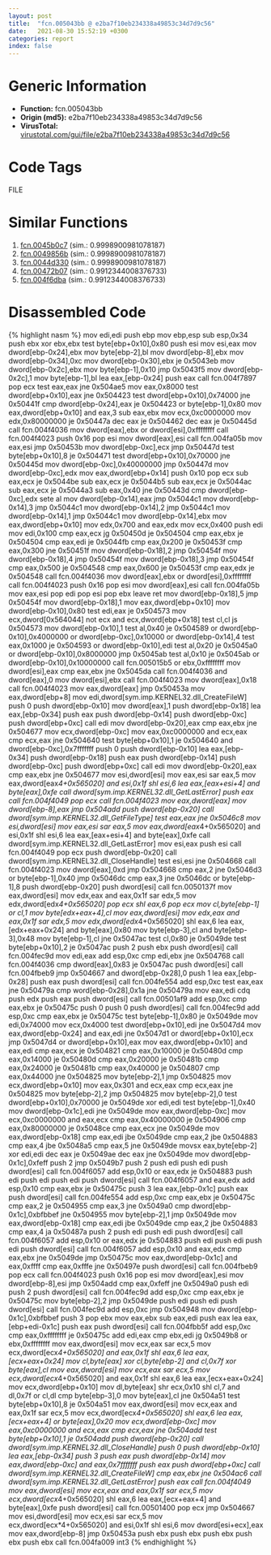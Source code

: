 ```yaml
---
layout: post
title:  "fcn.005043bb @ e2ba7f10eb234338a49853c34d7d9c56"
date:   2021-08-30 15:52:19 +0300
categories: report
index: false
---
```


# Generic Information
- **Function:** fcn.005043bb
- **Origin (md5):** e2ba7f10eb234338a49853c34d7d9c56
- **VirusTotal:** [virustotal.com/gui/file/e2ba7f10eb234338a49853c34d7d9c56][virustotal_ref]

# Code Tags
<span class="tag" id="FILE">FILE</span>


# Similar Functions

1. [fcn.0045b0c7][similar_1_ref] (sim.: 0.9998900981078187)
2. [fcn.0049856b][similar_2_ref] (sim.: 0.9998900981078187)
3. [fcn.0044d330][similar_3_ref] (sim.: 0.9998900981078187)
4. [fcn.00472b07][similar_4_ref] (sim.: 0.9912344008376733)
5. [fcn.004f6dba][similar_5_ref] (sim.: 0.9912344008376733)


# Disassembled Code

{% highlight nasm %}
mov edi,edi
push ebp
mov ebp,esp
sub esp,0x34
push ebx
xor ebx,ebx
test byte[ebp+0x10],0x80
push esi
mov esi,eax
mov dword[ebp-0x24],ebx
mov byte[ebp-2],bl
mov dword[ebp-8],ebx
mov dword[ebp-0x34],0xc
mov dword[ebp-0x30],ebx
je 0x5043eb
mov dword[ebp-0x2c],ebx
mov byte[ebp-1],0x10
jmp 0x5043f5
mov dword[ebp-0x2c],1
mov byte[ebp-1],bl
lea eax,[ebp-0x24]
push eax
call fcn.004f7897
pop ecx
test eax,eax
jne 0x504ae5
mov eax,0x8000
test dword[ebp+0x10],eax
jne 0x504423
test dword[ebp+0x10],0x74000
jne 0x50441f
cmp dword[ebp-0x24],eax
je 0x504423
or byte[ebp-1],0x80
mov eax,dword[ebp+0x10]
and eax,3
sub eax,ebx
mov ecx,0xc0000000
mov edx,0x80000000
je 0x50447a
dec eax
je 0x504462
dec eax
je 0x50445d
call fcn.004f4036
mov dword[eax],ebx
or dword[esi],0xffffffff
call fcn.004f4023
push 0x16
pop esi
mov dword[eax],esi
call fcn.004fa05b
mov eax,esi
jmp 0x50453b
mov dword[ebp-0xc],ecx
jmp 0x50447d
test byte[ebp+0x10],8
je 0x504471
test dword[ebp+0x10],0x70000
jne 0x50445d
mov dword[ebp-0xc],0x40000000
jmp 0x50447d
mov dword[ebp-0xc],edx
mov eax,dword[ebp+0x14]
push 0x10
pop ecx
sub eax,ecx
je 0x5044be
sub eax,ecx
je 0x5044b5
sub eax,ecx
je 0x5044ac
sub eax,ecx
je 0x5044a3
sub eax,0x40
jne 0x50443d
cmp dword[ebp-0xc],edx
sete al
mov dword[ebp-0x14],eax
jmp 0x5044c1
mov dword[ebp-0x14],3
jmp 0x5044c1
mov dword[ebp-0x14],2
jmp 0x5044c1
mov dword[ebp-0x14],1
jmp 0x5044c1
mov dword[ebp-0x14],ebx
mov eax,dword[ebp+0x10]
mov edx,0x700
and eax,edx
mov ecx,0x400
push edi
mov edi,0x100
cmp eax,ecx
jg 0x50450d
je 0x504504
cmp eax,ebx
je 0x504504
cmp eax,edi
je 0x5044fb
cmp eax,0x200
je 0x50453f
cmp eax,0x300
jne 0x50451f
mov dword[ebp-0x18],2
jmp 0x50454f
mov dword[ebp-0x18],4
jmp 0x50454f
mov dword[ebp-0x18],3
jmp 0x50454f
cmp eax,0x500
je 0x504548
cmp eax,0x600
je 0x50453f
cmp eax,edx
je 0x504548
call fcn.004f4036
mov dword[eax],ebx
or dword[esi],0xffffffff
call fcn.004f4023
push 0x16
pop esi
mov dword[eax],esi
call fcn.004fa05b
mov eax,esi
pop edi
pop esi
pop ebx
leave
ret
mov dword[ebp-0x18],5
jmp 0x50454f
mov dword[ebp-0x18],1
mov eax,dword[ebp+0x10]
mov dword[ebp-0x10],0x80
test edi,eax
je 0x504573
mov ecx,dword[0x564044]
not ecx
and ecx,dword[ebp+0x18]
test cl,cl
js 0x504573
mov dword[ebp-0x10],1
test al,0x40
je 0x504589
or dword[ebp-0x10],0x4000000
or dword[ebp-0xc],0x10000
or dword[ebp-0x14],4
test eax,0x1000
je 0x504593
or dword[ebp-0x10],edi
test al,0x20
je 0x5045a0
or dword[ebp-0x10],0x8000000
jmp 0x5045ab
test al,0x10
je 0x5045ab
or dword[ebp-0x10],0x10000000
call fcn.005015b5
or ebx,0xffffffff
mov dword[esi],eax
cmp eax,ebx
jne 0x5045da
call fcn.004f4036
and dword[eax],0
mov dword[esi],ebx
call fcn.004f4023
mov dword[eax],0x18
call fcn.004f4023
mov eax,dword[eax]
jmp 0x50453a
mov eax,dword[ebp+8]
mov edi,dword[sym.imp.KERNEL32.dll_CreateFileW]
push 0
push dword[ebp-0x10]
mov dword[eax],1
push dword[ebp-0x18]
lea eax,[ebp-0x34]
push eax
push dword[ebp-0x14]
push dword[ebp-0xc]
push dword[ebp+0xc]
call edi
mov dword[ebp-0x20],eax
cmp eax,ebx
jne 0x504677
mov ecx,dword[ebp-0xc]
mov eax,0xc0000000
and ecx,eax
cmp ecx,eax
jne 0x504640
test byte[ebp+0x10],1
je 0x504640
and dword[ebp-0xc],0x7fffffff
push 0
push dword[ebp-0x10]
lea eax,[ebp-0x34]
push dword[ebp-0x18]
push eax
push dword[ebp-0x14]
push dword[ebp-0xc]
push dword[ebp+0xc]
call edi
mov dword[ebp-0x20],eax
cmp eax,ebx
jne 0x504677
mov esi,dword[esi]
mov eax,esi
sar eax,5
mov eax,dword[eax*4+0x565020]
and esi,0x1f
shl esi,6
lea eax,[eax+esi+4]
and byte[eax],0xfe
call dword[sym.imp.KERNEL32.dll_GetLastError]
push eax
call fcn.004f4049
pop ecx
call fcn.004f4023
mov eax,dword[eax]
mov dword[ebp-8],eax
jmp 0x504add
push dword[ebp-0x20]
call dword[sym.imp.KERNEL32.dll_GetFileType]
test eax,eax
jne 0x5046c8
mov esi,dword[esi]
mov eax,esi
sar eax,5
mov eax,dword[eax*4+0x565020]
and esi,0x1f
shl esi,6
lea eax,[eax+esi+4]
and byte[eax],0xfe
call dword[sym.imp.KERNEL32.dll_GetLastError]
mov esi,eax
push esi
call fcn.004f4049
pop ecx
push dword[ebp-0x20]
call dword[sym.imp.KERNEL32.dll_CloseHandle]
test esi,esi
jne 0x504668
call fcn.004f4023
mov dword[eax],0xd
jmp 0x504668
cmp eax,2
jne 0x5046d3
or byte[ebp-1],0x40
jmp 0x5046dc
cmp eax,3
jne 0x5046dc
or byte[ebp-1],8
push dword[ebp-0x20]
push dword[esi]
call fcn.0050137f
mov eax,dword[esi]
mov edx,eax
and eax,0x1f
sar edx,5
mov edx,dword[edx*4+0x565020]
pop ecx
shl eax,6
pop ecx
mov cl,byte[ebp-1]
or cl,1
mov byte[edx+eax+4],cl
mov eax,dword[esi]
mov edx,eax
and eax,0x1f
sar edx,5
mov edx,dword[edx*4+0x565020]
shl eax,6
lea eax,[edx+eax+0x24]
and byte[eax],0x80
mov byte[ebp-3],cl
and byte[ebp-3],0x48
mov byte[ebp-1],cl
jne 0x5047ac
test cl,0x80
je 0x5049de
test byte[ebp+0x10],2
je 0x5047ac
push 2
push ebx
push dword[esi]
call fcn.004fec9d
mov edi,eax
add esp,0xc
cmp edi,ebx
jne 0x504768
call fcn.004f4036
cmp dword[eax],0x83
je 0x5047ac
push dword[esi]
call fcn.004fbeb9
jmp 0x504667
and dword[ebp-0x28],0
push 1
lea eax,[ebp-0x28]
push eax
push dword[esi]
call fcn.004fe554
add esp,0xc
test eax,eax
jne 0x50479a
cmp word[ebp-0x28],0x1a
jne 0x50479a
mov eax,edi
cdq
push edx
push eax
push dword[esi]
call fcn.00501af9
add esp,0xc
cmp eax,ebx
je 0x50475c
push 0
push 0
push dword[esi]
call fcn.004fec9d
add esp,0xc
cmp eax,ebx
je 0x50475c
test byte[ebp-1],0x80
je 0x5049de
mov edi,0x74000
mov ecx,0x4000
test dword[ebp+0x10],edi
jne 0x5047d4
mov eax,dword[ebp-0x24]
and eax,edi
jne 0x5047d1
or dword[ebp+0x10],ecx
jmp 0x5047d4
or dword[ebp+0x10],eax
mov eax,dword[ebp+0x10]
and eax,edi
cmp eax,ecx
je 0x504821
cmp eax,0x10000
je 0x50480d
cmp eax,0x14000
je 0x50480d
cmp eax,0x20000
je 0x50481b
cmp eax,0x24000
je 0x50481b
cmp eax,0x40000
je 0x504807
cmp eax,0x44000
jne 0x504825
mov byte[ebp-2],1
jmp 0x504825
mov ecx,dword[ebp+0x10]
mov eax,0x301
and ecx,eax
cmp ecx,eax
jne 0x504825
mov byte[ebp-2],2
jmp 0x504825
mov byte[ebp-2],0
test dword[ebp+0x10],0x70000
je 0x5049de
xor edi,edi
test byte[ebp-1],0x40
mov dword[ebp-0x1c],edi
jne 0x5049de
mov eax,dword[ebp-0xc]
mov ecx,0xc0000000
and eax,ecx
cmp eax,0x40000000
je 0x504906
cmp eax,0x80000000
je 0x5048ce
cmp eax,ecx
jne 0x5049de
mov eax,dword[ebp-0x18]
cmp eax,edi
jbe 0x5049de
cmp eax,2
jbe 0x504883
cmp eax,4
jbe 0x5048a5
cmp eax,5
jne 0x5049de
movsx eax,byte[ebp-2]
xor edi,edi
dec eax
je 0x5049ae
dec eax
jne 0x5049de
mov dword[ebp-0x1c],0xfeff
push 2
jmp 0x5049b7
push 2
push edi
push edi
push dword[esi]
call fcn.004f6057
add esp,0x10
or eax,edx
je 0x504883
push edi
push edi
push edi
push dword[esi]
call fcn.004f6057
and eax,edx
add esp,0x10
cmp eax,ebx
je 0x50475c
push 3
lea eax,[ebp-0x1c]
push eax
push dword[esi]
call fcn.004fe554
add esp,0xc
cmp eax,ebx
je 0x50475c
cmp eax,2
je 0x504955
cmp eax,3
jne 0x5049a0
cmp dword[ebp-0x1c],0xbfbbef
jne 0x504955
mov byte[ebp-2],1
jmp 0x5049de
mov eax,dword[ebp-0x18]
cmp eax,edi
jbe 0x5049de
cmp eax,2
jbe 0x504883
cmp eax,4
ja 0x50487a
push 2
push edi
push edi
push dword[esi]
call fcn.004f6057
add esp,0x10
or eax,edx
je 0x504883
push edi
push edi
push edi
push dword[esi]
call fcn.004f6057
add esp,0x10
and eax,edx
cmp eax,ebx
jne 0x5049de
jmp 0x50475c
mov eax,dword[ebp-0x1c]
and eax,0xffff
cmp eax,0xfffe
jne 0x50497e
push dword[esi]
call fcn.004fbeb9
pop ecx
call fcn.004f4023
push 0x16
pop esi
mov dword[eax],esi
mov dword[ebp-8],esi
jmp 0x504add
cmp eax,0xfeff
jne 0x5049a0
push edi
push 2
push dword[esi]
call fcn.004fec9d
add esp,0xc
cmp eax,ebx
je 0x50475c
mov byte[ebp-2],2
jmp 0x5049de
push edi
push edi
push dword[esi]
call fcn.004fec9d
add esp,0xc
jmp 0x504948
mov dword[ebp-0x1c],0xbfbbef
push 3
pop ebx
mov eax,ebx
sub eax,edi
push eax
lea eax,[ebp+edi-0x1c]
push eax
push dword[esi]
call fcn.004fbb5f
add esp,0xc
cmp eax,0xffffffff
je 0x50475c
add edi,eax
cmp ebx,edi
jg 0x5049b8
or ebx,0xffffffff
mov eax,dword[esi]
mov ecx,eax
sar ecx,5
mov ecx,dword[ecx*4+0x565020]
and eax,0x1f
shl eax,6
lea eax,[ecx+eax+0x24]
mov cl,byte[eax]
xor cl,byte[ebp-2]
and cl,0x7f
xor byte[eax],cl
mov eax,dword[esi]
mov ecx,eax
sar ecx,5
mov ecx,dword[ecx*4+0x565020]
and eax,0x1f
shl eax,6
lea eax,[ecx+eax+0x24]
mov ecx,dword[ebp+0x10]
mov dl,byte[eax]
shr ecx,0x10
shl cl,7
and dl,0x7f
or cl,dl
cmp byte[ebp-3],0
mov byte[eax],cl
jne 0x504a51
test byte[ebp+0x10],8
je 0x504a51
mov eax,dword[esi]
mov ecx,eax
and eax,0x1f
sar ecx,5
mov ecx,dword[ecx*4+0x565020]
shl eax,6
lea eax,[ecx+eax+4]
or byte[eax],0x20
mov ecx,dword[ebp-0xc]
mov eax,0xc0000000
and ecx,eax
cmp ecx,eax
jne 0x504add
test byte[ebp+0x10],1
je 0x504add
push dword[ebp-0x20]
call dword[sym.imp.KERNEL32.dll_CloseHandle]
push 0
push dword[ebp-0x10]
lea eax,[ebp-0x34]
push 3
push eax
push dword[ebp-0x14]
mov eax,dword[ebp-0xc]
and eax,0x7fffffff
push eax
push dword[ebp+0xc]
call dword[sym.imp.KERNEL32.dll_CreateFileW]
cmp eax,ebx
jne 0x504ac6
call dword[sym.imp.KERNEL32.dll_GetLastError]
push eax
call fcn.004f4049
mov eax,dword[esi]
mov ecx,eax
and eax,0x1f
sar ecx,5
mov ecx,dword[ecx*4+0x565020]
shl eax,6
lea eax,[ecx+eax+4]
and byte[eax],0xfe
push dword[esi]
call fcn.00501400
pop ecx
jmp 0x504667
mov esi,dword[esi]
mov ecx,esi
sar ecx,5
mov ecx,dword[ecx*4+0x565020]
and esi,0x1f
shl esi,6
mov dword[esi+ecx],eax
mov eax,dword[ebp-8]
jmp 0x50453a
push ebx
push ebx
push ebx
push ebx
push ebx
call fcn.004fa009
int3
{% endhighlight %}


[similar_1_ref]: /report/fcn.0045b0c7@b3771987fba16f4fba07d1109ec72c76
[similar_2_ref]: /report/fcn.0049856b@4fe6510221c33bf023f6abed461fc13f
[similar_3_ref]: /report/fcn.0044d330@418e0921f3a9bd4f5bc0dcc59623b5a1
[similar_4_ref]: /report/fcn.00472b07@b3771987fba16f4fba07d1109ec72c76
[similar_5_ref]: /report/fcn.004f6dba@e2ba7f10eb234338a49853c34d7d9c56
[virustotal_ref]: https://www.virustotal.com/gui/file/e2ba7f10eb234338a49853c34d7d9c56